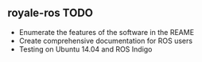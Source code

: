 royale-ros TODO
---------------

* Enumerate the features of the software in the REAME
* Create comprehensive documentation for ROS users
* Testing on Ubuntu 14.04 and ROS Indigo
